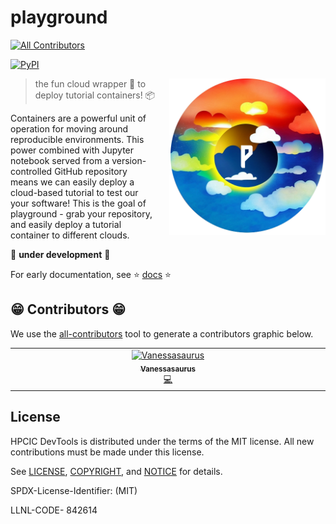 # playground

<!-- ALL-CONTRIBUTORS-BADGE:START - Do not remove or modify this section -->
[![All Contributors](https://img.shields.io/badge/all_contributors-1-orange.svg?style=flat-square)](#contributors-)
<!-- ALL-CONTRIBUTORS-BADGE:END -->
[![PyPI](https://img.shields.io/pypi/v/playground-tutorials)](https://pypi.org/project/playground-tutorials/)

<a target="_blank" rel="noopener noreferrer" href="https://github.com/converged-computing/playground/blob/main/docs/img/logo.png">
    <img align="right" style="width: 250px; float: right; padding-left: 20px;" src="https://github.com/converged-computing/playground/raw/main/docs/img/logo.png" alt="Playground Logo">
</a>

> the fun cloud wrapper 🍬️ to deploy tutorial containers! 📦️

Containers are a powerful unit of operation for moving around reproducible environments.
This power combined with Jupyter notebook served from a version-controlled GitHub
repository means we can easily deploy a cloud-based tutorial to test our your software!
This is the goal of playground - grab your repository, and easily deploy a tutorial
container to different clouds.

🚧️ **under development** 🚧️

For early documentation, see ⭐️ [docs](docs) ⭐️

## 😁️ Contributors 😁️

We use the [all-contributors](https://github.com/all-contributors/all-contributors)
tool to generate a contributors graphic below.

<!-- ALL-CONTRIBUTORS-LIST:START - Do not remove or modify this section -->
<!-- prettier-ignore-start -->
<!-- markdownlint-disable -->
<table>
  <tbody>
    <tr>
      <td align="center" valign="top" width="14.28%"><a href="https://vsoch.github.io"><img src="https://avatars.githubusercontent.com/u/814322?v=4?s=100" width="100px;" alt="Vanessasaurus"/><br /><sub><b>Vanessasaurus</b></sub></a><br /><a href="https://github.com/converged-computing/playground/commits?author=vsoch" title="Code">💻</a></td>
    </tr>
  </tbody>
</table>

<!-- markdownlint-restore -->
<!-- prettier-ignore-end -->

<!-- ALL-CONTRIBUTORS-LIST:END -->

## License

HPCIC DevTools is distributed under the terms of the MIT license.
All new contributions must be made under this license.

See [LICENSE](https://github.com/converged-computing/playground/blob/main/LICENSE),
[COPYRIGHT](https://github.com/converged-computing/playground/blob/main/COPYRIGHT), and
[NOTICE](https://github.com/converged-computing/playground/blob/main/NOTICE) for details.

SPDX-License-Identifier: (MIT)

LLNL-CODE- 842614
